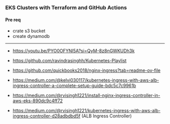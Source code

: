 ### EKS Clusters with Terraform and GitHub Actions

#### Pre req

- crate s3 bucket
- create dynamodb 

---
- https://youtu.be/PYO0OFYNI5A?si=QyM-8z8nGWKUDh3k

- https://github.com/ravindrasinghh/Kubernetes-Playlist

- https://github.com/quickbooks2018/nginx-ingress?tab=readme-ov-file

- https://medium.com/@kelvi030117/kubernetes-ingress-with-aws-alb-ingress-controller-a-complete-setup-guide-bdc5c7c9961b

- https://medium.com/@rvisingh1221/install-nginx-ingress-controller-in-aws-eks-890dc9c4ff72 

- https://medium.com/@rvisingh1221/kubernetes-ingress-with-aws-alb-ingress-controller-d28adbdbd5f (ALB Ingress Controller)